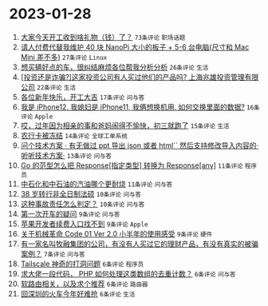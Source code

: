 # 2023-01-28

1. [大家今天开工收到啥礼物（钱）了？](https://www.v2ex.com/t/910951) `73条评论` `职场话题`
1. [请人付费代替我维护 40 块 NanoPi 大小的板子 + 5-6 台电脑(尺寸和 Mac Mini 差不多)](https://www.v2ex.com/t/910966) `27条评论` `Linux`
1. [想买辆好点的车，很纠结麻烦各位帮我分析分析](https://www.v2ex.com/t/911001) `26条评论` `生活`
1. [[投资还是诈骗?]这家投资公司有人买过他们的产品吗? 上海兆雄投资管理有限公司](https://www.v2ex.com/t/910959) `22条评论` `生活`
1. [各位新年快乐，开工大吉](https://www.v2ex.com/t/910948) `17条评论` `问与答`
1. [我是 iPhone12, 我媳妇是 iPhone11, 我俩想换机用. 如何交换里面的数据?](https://www.v2ex.com/t/910956) `16条评论` `Apple`
1. [哎，过年因为相亲的事和爸妈闹得不愉快，初三就跑了](https://www.v2ex.com/t/910993) `15条评论` `生活`
1. [农行卡被冻结](https://www.v2ex.com/t/910958) `14条评论` `全球工单系统`
1. [问个技术方案 · 有无做过 ppt 导出 json 或者 html`` 然后支持修改导入内容的· 听听技术方案·](https://www.v2ex.com/t/910953) `13条评论` `问与答`
1. [Go 的范型怎么把 Response[指定类型] 转换为 Response[any]](https://www.v2ex.com/t/910999) `11条评论` `程序员`
1. [中石化和中石油的汽油哪个更耐烧](https://www.v2ex.com/t/910955) `11条评论` `问与答`
1. [38 岁转行非全日制法硕](https://www.v2ex.com/t/910981) `10条评论` `问与答`
1. [这种事故责任怎么判定？](https://www.v2ex.com/t/910976) `10条评论` `问与答`
1. [第一次开车的疑问](https://www.v2ex.com/t/910994) `9条评论` `问与答`
1. [苹果开发者续费入口找不到](https://www.v2ex.com/t/910988) `9条评论` `Apple`
1. [关于机械革命 Code 01 Ver 2.0 小半年的使用感受](https://www.v2ex.com/t/910950) `9条评论` `硬件`
1. [有一家名叫牧融集团的公司，有没有人买过它的理财产品，有没有真实的被骗案例？](https://www.v2ex.com/t/910978) `7条评论` `问与答`
1. [Tailscale 神奇的打洞问题](https://www.v2ex.com/t/910986) `6条评论` `程序员`
1. [求大佬一段代码， PHP 如何处理这类数组的去重计数？](https://www.v2ex.com/t/910968) `6条评论` `问与答`
1. [软路由相关，以及求个推荐](https://www.v2ex.com/t/910961) `6条评论` `路由器`
1. [回深圳的火车今年好难抢](https://www.v2ex.com/t/910960) `6条评论` `生活`
